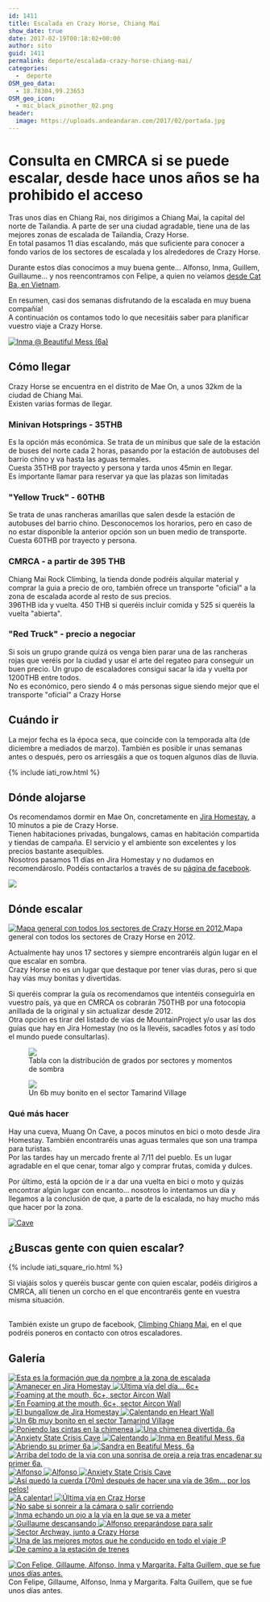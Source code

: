 ```yaml
---
id: 1411
title: Escalada en Crazy Horse, Chiang Mai
show_date: true
date: 2017-02-19T00:18:02+00:00
author: sito
guid: 1411
permalink: deporte/escalada-crazy-horse-chiang-mai/
categories:
  -  deporte
OSM_geo_data:
  - 18.78304,99.23653
OSM_geo_icon:
  - mic_black_pinother_02.png
header:
  image: https://uploads.andeandaran.com/2017/02/portada.jpg
---
```


# Consulta en CMRCA si se puede escalar, desde hace unos años se ha prohibido el acceso 

  Tras unos días en Chiang Rai, nos dirigimos a Chiang Mai, la capital del norte de Tailandia. A parte de ser una ciudad agradable, tiene una de las mejores zonas de escalada de Tailandia, Crazy Horse.<br /> En total pasamos 11 días escalando, más que suficiente para conocer a fondo varios de los sectores de escalada y los alrededores de Crazy Horse.



  Durante estos días conocimos a muy buena gente... Alfonso, Inma, Guillem, Guillaume... y nos reencontramos con Felipe, a quien no veíamos <a href="http://www.andeandaran.com/2016/12/28/escalada-deportiva-cat-ba/">desde Cat Ba, en Vietnam</a>.



  En resumen, casi dos semanas disfrutando de la escalada en muy buena compañía!<br /> A continuación os contamos todo lo que necesitáis saber para planificar vuestro viaje a Crazy Horse.<!--more-->


[<img loading="lazy"  src="https://live.staticflickr.com/2284/32873766226_2b861f4aeb_c.jpg" alt="Inma @ Beautiful Mess (6a)" />](https://www.flickr.com/photos/sitoo/32873766226)

## Cómo llegar



  Crazy Horse se encuentra en el distrito de Mae On, a unos 32km de la ciudad de Chiang Mai.<br /> Existen varias formas de llegar.



### Minivan Hotsprings - 35THB



  Es la opción más económica. Se trata de un minibus que sale de la estación de buses del norte cada 2 horas, pasando por la estación de autobuses del barrio chino y va hasta las aguas termales.<br /> Cuesta 35THB por trayecto y persona y tarda unos 45min en llegar.<br /> Es importante llamar para reservar ya que las plazas son limitadas


### "Yellow Truck" - 60THB



  Se trata de unas rancheras amarillas que salen desde la estación de autobuses del barrio chino. Desconocemos los horarios, pero en caso de no estar disponible la anterior opción son un buen medio de transporte.<br /> Cuesta 60THB por trayecto y persona.


### CMRCA - a partir de 395 THB



  Chiang Mai Rock Climbing, la tienda donde podréis alquilar material y comprar la guia a precio de oro, también ofrece un transporte "oficial" a la zona de escalada acorde al resto de sus precios.<br /> 396THB ida y vuelta. 450 THB si queréis incluir comida y 525 si queréis la vuelta "abierta".


### "Red Truck" - precio a negociar



  Si sois un grupo grande quizá os venga bien parar una de las rancheras rojas que veréis por la ciudad y usar el arte del regateo para conseguir un buen precio. Un grupo de escaladores consigui sacar la ida y vuelta por 1200THB entre todos.<br /> No es económico, pero siendo 4 o más personas sigue siendo mejor que el transporte "oficial" a Crazy Horse


## Cuándo ir

La mejor fecha es la época seca, que coincide con la temporada alta (de diciembre a mediados de marzo). También es posible ir unas semanas antes o después, pero os arriesgáis a que os toquen algunos días de lluvia.

<!-- Start shortcoder -->

{% include iati_row.html %}


<!-- End shortcoder v4.0.3-->

## Dónde alojarse



  Os recomendamos dormir en Mae On, concretamente en <a href="https://www.facebook.com/jira.homestay">Jira Homestay</a>, a 10 minutos a pie de Crazy Horse.<br /> Tienen habitaciones privadas, bungalows, camas en habitación compartida y tiendas de campaña. El servicio y el ambiente son excelentes y los precios bastante asequibles.<br /> Nosotros pasamos 11 días en Jira Homestay y no dudamos en recomendároslo. Podéis contactarlos a través de su <a href="https://www.facebook.com/jira.homestay">página de facebook</a>.



  <img loading="lazy"  class="aligncenter size-large wp-image-1445" src="https://uploads.andeandaran.com/2017/02/MG_2944.jpg" />


## Dónde escalar

[<img loading="lazy"  class="wp-image-1438 size-medium" src="https://uploads.andeandaran.com/2017/02/MG_3146.jpg" alt="Mapa general con todos los sectores de Crazy Horse en 2012." />](https://uploads.andeandaran.com/2017/02/MG_3146.jpg)Mapa general con todos los sectores de Crazy Horse en 2012.


  Actualmente hay unos 17 sectores y siempre encontraréis algún lugar en el que escalar en sombra.<br /> Crazy Horse no es un lugar que destaque por tener vías duras, pero si que hay vías muy bonitas y divertidas.



  Si queréis comprar la guía os recomendamos que intentéis conseguirla en vuestro país, ya que en CMRCA os cobrarán 750THB por una fotocopia anillada de la original y sin actualizar desde 2012.<br /> Otra opción es tirar del listado de vías de MountainProject y/o usar las dos guías que hay en Jira Homestay (no os la llevéis, sacadles fotos y así todo el mundo puede consultarlas).
<figure id="attachment_1437">
<img loading="lazy"  class=" wp-image-1437" src="https://uploads.andeandaran.com/2017/02/MG_3145.jpg" /> <figcaption class="wp-caption-text">Tabla con la distribución de grados por sectores y momentos de sombra</figcaption></figure> 

<figure id="attachment_1442" >
<img loading="lazy"  class="size-large wp-image-1442" src="https://uploads.andeandaran.com/2017/02/MG_2911.jpg" /><figcaption class="wp-caption-text">Un 6b muy bonito en el sector Tamarind Village</figcaption></figure> 

### Qué más hacer



  Hay una cueva, Muang On Cave, a pocos minutos en bici o moto desde Jira Homestay. También encontraréis unas aguas termales que son una trampa para turistas.<br /> Por las tardes hay un mercado frente al 7/11 del pueblo. Es un lugar agradable en el que cenar, tomar algo y comprar frutas, comida y dulces.



  Por último, está la opción de ir a dar una vuelta en bici o moto y quizás encontrar algún lugar con encanto... nosotros lo intentamos un día y llegamos a la conclusión de que, a parte de la escalada, no hay mucho más que hacer por la zona.


[<img loading="lazy"  src="https://live.staticflickr.com/2052/32919945166_6950bbc6f1_c.jpg" alt="Cave" />](https://www.flickr.com/photos/sitoo/32919945166/in/dateposted/)

## ¿Buscas gente con quien escalar?

  {% include iati_square_rio.html %}
  
  Si viajáis solos y queréis buscar gente con quien escalar, podéis dirigiros a CMRCA, allí tienen un corcho en el que encontraréis gente en vuestra misma situación.
  
  <br /> También existe un grupo de facebook, <a href="https://www.facebook.com/groups/229573020504072">Climbing Chiang Mai</a>, en el que podréis poneros en contacto con otros escaladores.


## Galería

  <a href="https://uploads.andeandaran.com/2017/02/MG_3143.jpg"> <img loading="lazy"  src="https://uploads.andeandaran.com/2017/02/MG_3143.jpg" title="Crazy Horse" alt="Esta es la formación que da nombre a la zona de escalada" /> </a>
  <a href="https://uploads.andeandaran.com/2017/02/MG_2905.jpg"> <img loading="lazy"  src="https://uploads.andeandaran.com/2017/02/MG_2905.jpg" title="Amanecer en Jira Homestay" alt="Amanecer en Jira Homestay" /> </a>
  <a href="https://uploads.andeandaran.com/2017/02/MG_2911.jpg"> <img loading="lazy"  src="https://uploads.andeandaran.com/2017/02/MG_2911.jpg" title="Sito" alt="Última vía del día... 6c+" /> </a> 
  <a href="https://uploads.andeandaran.com/2017/02/MG_2922.jpg"> <img loading="lazy"  src="https://uploads.andeandaran.com/2017/02/MG_2922.jpg" title="Sito tras hacer a vista un 6c+" alt="Foaming at the mouth, 6c+, sector Aircon Wall" /> </a> 
  <a href="https://uploads.andeandaran.com/2017/02/MG_2925.jpg"> <img loading="lazy"  src="https://uploads.andeandaran.com/2017/02/MG_2925.jpg" title="Alfonso" alt="En Foaming at the mouth, 6c+, sector Aircon Wall" /> </a>
  <a href="https://uploads.andeandaran.com/2017/02/MG_2944.jpg"> <img loading="lazy"  src="https://uploads.andeandaran.com/2017/02/MG_2944.jpg" title="El bungallow de Jira Homestay" alt="El bungallow de Jira Homestay" /> </a>
  <a href="https://uploads.andeandaran.com/2017/02/MG_2962.jpg"> <img loading="lazy"  src="https://uploads.andeandaran.com/2017/02/MG_2962.jpg" title="Sandra" alt="Calentando en Heart Wall" /> </a> 
  <a href="https://uploads.andeandaran.com/2017/02/MG_2980.jpg"> <img loading="lazy"  src="https://uploads.andeandaran.com/2017/02/MG_2980.jpg" title="Sito" alt="Un 6b muy bonito en el sector Tamarind Village" /> </a> 
  <a href="https://uploads.andeandaran.com/2017/02/MG_3011.jpg"> <img loading="lazy"  src="https://uploads.andeandaran.com/2017/02/MG_3011.jpg" title="Alfonso" alt="Poniendo las cintas en la chimenea" /> </a> 
  <a href="https://uploads.andeandaran.com/2017/02/MG_3020.jpg"> <img loading="lazy"  src="https://uploads.andeandaran.com/2017/02/MG_3020.jpg" title="Sito" alt="Una chimenea divertida. 6a" /> </a> 
  <a href="https://uploads.andeandaran.com/2017/02/MG_3036.jpg"> <img loading="lazy"  src="https://uploads.andeandaran.com/2017/02/MG_3036.jpg" title="Anxiety State Crisis Cave" alt="Anxiety State Crisis Cave" /> </a>
  <a href="https://uploads.andeandaran.com/2017/02/MG_3040.jpg"> <img loading="lazy"  src="https://uploads.andeandaran.com/2017/02/MG_3040.jpg" title="Margarita" alt="Calentando" /> </a>
  <a href="https://uploads.andeandaran.com/2017/02/MG_3075.jpg"> <img loading="lazy"  src="https://uploads.andeandaran.com/2017/02/MG_3075.jpg" title="Inma en Beatiful Mess, 6a" alt="Inma en Beatiful Mess, 6a"  /> </a>
  <a href="https://uploads.andeandaran.com/2017/02/MG_3105.jpg"> <img loading="lazy"  src="https://uploads.andeandaran.com/2017/02/MG_3105.jpg" title="Sandra" alt="Abriendo su primer 6a" /> </a> 
  <a href="https://uploads.andeandaran.com/2017/02/MG_3108.jpg"> <img loading="lazy"  src="https://uploads.andeandaran.com/2017/02/MG_3108.jpg" title="Sandra en Beatiful Mess, 6a" alt="Sandra en Beatiful Mess, 6a"  /> </a>
  <a href="https://uploads.andeandaran.com/2017/02/MG_3116.jpg"> <img loading="lazy"  src="https://uploads.andeandaran.com/2017/02/MG_3116.jpg" title="Sandra" alt="Arriba del todo de la via con una sonrisa de oreja a reja tras encadenar su primer 6a." /> </a>
  <a href="https://uploads.andeandaran.com/2017/02/MG_3125.jpg"> <img loading="lazy"  src="https://uploads.andeandaran.com/2017/02/MG_3125.jpg" title="Alfonso" alt="Alfonso" /> </a>
  <a href="https://uploads.andeandaran.com/2017/02/MG_3127.jpg"> <img loading="lazy"  src="https://uploads.andeandaran.com/2017/02/MG_3127.jpg" title="Alfonso" alt="Alfonso"  /> </a>
  <a href="https://uploads.andeandaran.com/2017/02/MG_3139.jpg"> <img loading="lazy"  src="https://uploads.andeandaran.com/2017/02/MG_3139.jpg" title="Anxiety State Crisis Cave" alt="Anxiety State Crisis Cave" /> </a>
  <a href="https://uploads.andeandaran.com/2017/02/Crazy_Horse-1.jpg"> <img loading="lazy"  src="https://uploads.andeandaran.com/2017/02/Crazy_Horse-1.jpg" title="36m!" alt="Así quedó la cuerda (70m) después de hacer una vía de 36m... por los pelos!"  /> </a> 
  <a href="https://uploads.andeandaran.com/2017/02/DSC_1306.jpg"> <img loading="lazy"  src="https://uploads.andeandaran.com/2017/02/DSC_1306.jpg" title="A calentar!" alt="A calentar!"  /> </a>
  <a href="https://uploads.andeandaran.com/2017/02/DSC_1311.jpg"> <img loading="lazy"  src="https://uploads.andeandaran.com/2017/02/DSC_1311.jpg" title="Sito" alt="Última vía en Craz Horse"  /> </a> 
  <a href="https://uploads.andeandaran.com/2017/02/DSC_1313.jpg"> <img loading="lazy"  src="https://uploads.andeandaran.com/2017/02/DSC_1313.jpg" title="Margarita" alt="No sabe si sonreir a la cámara o salir corriendo" /> </a> 
  <a href="https://uploads.andeandaran.com/2017/02/DSC_1315.jpg"> <img loading="lazy"  src="https://uploads.andeandaran.com/2017/02/DSC_1315.jpg" title="Inma echando un ojo a la vía en la que se va a meter" alt="Inma echando un ojo a la vía en la que se va a meter" /> </a>
  <a href="https://uploads.andeandaran.com/2017/02/DSC_1316.jpg"> <img loading="lazy"  src="https://uploads.andeandaran.com/2017/02/DSC_1316.jpg" title="Guillaume descansando" alt="Guillaume descansando" /> </a>
  <a href="https://uploads.andeandaran.com/2017/02/DSC_1317.jpg"> <img loading="lazy"  src="https://uploads.andeandaran.com/2017/02/DSC_1317.jpg" title="Alfonso preparándose para salir" alt="Alfonso preparándose para salir"  /> </a>
  <a href="https://uploads.andeandaran.com/2017/02/DSC_1319.jpg"> <img loading="lazy"  src="https://uploads.andeandaran.com/2017/02/DSC_1319.jpg" title="Sito en un 6b" alt="Sector Archway, junto a Crazy Horse" /> </a>
  <a href="https://uploads.andeandaran.com/2017/02/DSC_1330.jpg"> <img loading="lazy"  src="https://uploads.andeandaran.com/2017/02/DSC_1330.jpg" title="La moto de Jira Homestay" alt="Una de las mejores motos que he conducido en todo el viaje :P" /> </a> 
  <a href="https://uploads.andeandaran.com/2017/02/DSC_1348.jpg"> <img loading="lazy"  src="https://uploads.andeandaran.com/2017/02/DSC_1348.jpg" title="De camino a la estación de trenes" alt="De camino a la estación de trenes" /> </a>

<div>
  <a href="https://uploads.andeandaran.com/2017/02/DSC_1321.jpg"> <img loading="lazy"  src="https://uploads.andeandaran.com/2017/02/DSC_1321.jpg" title="Antes de marchar, foto de equipo!" alt="Con Felipe, Gillaume, Alfonso, Inma y Margarita. Falta Guillem, que se fue unos días antes."  /> </a> 
  
  <div>
    Con Felipe, Gillaume, Alfonso, Inma y Margarita. Falta Guillem, que se fue unos días antes.
  </div>
</div>